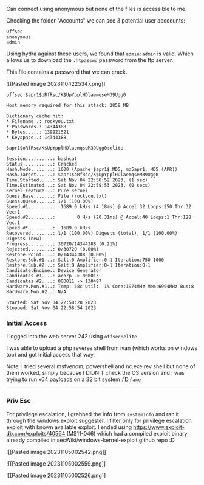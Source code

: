 Can connect using anonymous but none of the files is accessible to me.

Checking the folder "Accounts" we can see 3 potential user acccounts:

```
Offsec
anonymous
admin
```

Using hydra against these users, we found that `admin:admin` is valid. Which allows us to download the `.htpasswd` password from the ftp server.

This file contains a password that we can crack.

![[Pasted image 20231104225347.png]]
```
offsec:$apr1$oRfRsc/K$UpYpplHDlaemqseM39Ugg0
```

```
Host memory required for this attack: 2858 MB

Dictionary cache hit:
* Filename..: rockyou.txt
* Passwords.: 14344388
* Bytes.....: 139921521
* Keyspace..: 14344388

$apr1$oRfRsc/K$UpYpplHDlaemqseM39Ugg0:elite

Session..........: hashcat
Status...........: Cracked
Hash.Mode........: 1600 (Apache $apr1$ MD5, md5apr1, MD5 (APR))
Hash.Target......: $apr1$oRfRsc/K$UpYpplHDlaemqseM39Ugg0
Time.Started.....: Sat Nov 04 22:58:52 2023, (1 sec)
Time.Estimated...: Sat Nov 04 22:58:53 2023, (0 secs)
Kernel.Feature...: Pure Kernel
Guess.Base.......: File (rockyou.txt)
Guess.Queue......: 1/1 (100.00%)
Speed.#1.........:  1689.0 kH/s (4.18ms) @ Accel:32 Loops:250 Thr:32 Vec:1
Speed.#2.........:        0 H/s (20.31ms) @ Accel:40 Loops:1 Thr:128 Vec:1
Speed.#*.........:  1689.0 kH/s
Recovered........: 1/1 (100.00%) Digests (total), 1/1 (100.00%) Digests (new)
Progress.........: 30720/14344388 (0.21%)
Rejected.........: 0/30720 (0.00%)
Restore.Point....: 0/14344388 (0.00%)
Restore.Sub.#1...: Salt:0 Amplifier:0-1 Iteration:750-1000
Restore.Sub.#2...: Salt:0 Amplifier:0-1 Iteration:0-1
Candidate.Engine.: Device Generator
Candidates.#1....: acorp -> 000013
Candidates.#2....: 000011 -> 130497
Hardware.Mon.#1..: Temp: 58c Util:  1% Core:1974MHz Mem:6994MHz Bus:8
Hardware.Mon.#2..: N/A

Started: Sat Nov 04 22:58:28 2023
Stopped: Sat Nov 04 22:58:54 2023
```

### Initial Access

I logged into the web server 242 using `offsec:elite`

I was able to upload a php reverse shell from ivan (which works on windows too) and got initial access that way.

Note: I tried several msfvenom, powershell and nc.exe rev shell but none of them worked, simply because I DIDN'T check the OS version and I was trying to run x64 payloads on a 32 bit system :'D `ñame` 

---
### Priv Esc

For privilege escalation, I grabbed the info from `systeminfo` and ran it through the windows exploit suggester. I filter only for privilege escalation exploit with known available exploit. I ended using https://www.exploit-db.com/exploits/40564 (MS11-046) which had a compiled exploit binary already compiled in secWiki/windows-kernel-exploit github repo :D

![[Pasted image 20231105002542.png]]

![[Pasted image 20231105002559.png]]

![[Pasted image 20231105002526.png]]
